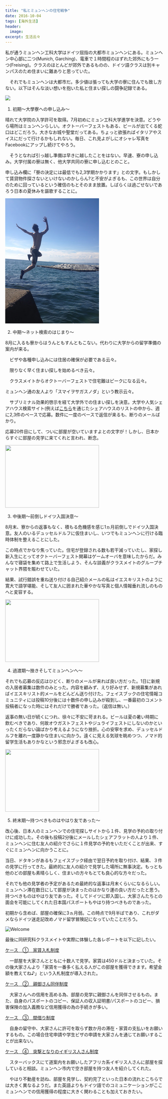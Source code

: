 ```yaml
---
title: "私とミュンヘンの住宅戦争"
date: 2016-10-04
tags: [海外生活]
header:
  image:
excerpt: 生活云々
---
```


私が通うミュンヘン工科大学はドイツ屈指の大都市ミュンヘンにある。ミュンヘン中心部に二つ(Munich, Garching)、電車で１時間程のはずれた郊外にもう一つ(Freising)。クラスのほとんどが郊外であるものの、ドイツ語クラスは別キャンパスのため住まいに難ありと思っていた。

　それでもミュンヘンは大都市だ。多少値は張っても大学の寮に住んでも致し方ない。以下はそんな淡い想いを抱いた私と住まい探しの闘争記録である。

<img src="https://media.giphy.com/media/8ccXcA74ufMBQAR2oq/giphy.gif" width="300" height="">


1. 初期～大學寮への申し込み～

晴れて大学院の入学許可を取得。7月初めにミュン工科大学進学を決意。どうやら場所はミュンヘンらしい。オクトーバーフェストもある、ビールが出てくる蛇口はどこだろう。大きなお城や聖堂だってある。ちょっと欲張ればイタリアやスイスにだって行けるかもしれない。毎日、これ見よがしにオシャレ写真をFacebookにアップし続けてやろう。

　そうとなれば引っ越し準備は早きに越したことをはない。早速、寮の申し込み。大学付属の寮は無く、他大学共同の寮に申し込むとのこと。

申し込み欄に「寮の決定には最低でも2,3学期かかります」との文字。もしかして賃貸物件探さないといけないのかしらん?と不安がよぎるも、この世界は自分のために回っているという確信のもとそのまま放置。しばらくは過ごせないであろう日本の夏休みを謳歌することに。

<img src="https://github.com/rnagais2/rnagais2.github.io/blob/master/images/house/IMGP4001.JPG?raw=true">

2. 中期～ネット検索のはじまり～

8月に入るも寮からはうんともすんともこない。代わりに大学からの留学準備の案内が来る。　

　ビザや各種申し込みには住居の確保が必要である云々。

　限りなく早く住まい探しを始めるべき云々。

　クラスメイトからオクトーバーフェストで住宅難はピークになる云々。

ミュンヘン通の友人より「スマイヲサガスノダ」という教示云々。


　サブリミナル効果的啓示を経て大学外での住まい探しを決意。大学や人気シェアハウス検索サイト(例えば[こちら](https://www.wg-gesucht.de/)を通じたシェアハウスのリストの中から、週に2,3件のペースで応募。数件に一度のペースで返信が来るも、断りのメールばかり。

応募20件目にして、ついに部屋が空いていますよとの文字が！しかし、日本からすぐに部屋の見学に来てくれと言われ、断念。

<img src="https://media.giphy.com/media/wloGlwOXKijy8/giphy.gif" width="300" height="200" />

3. 中後期～前倒しドイツ入国決意～

8月末、寮からの返事もなく、積もる危機感を感じ1ヵ月前倒しでドイツ入国決意。友人のいるデュッセルドルフに仮住まいし、いつでもミュンヘンに行ける臨時体制を整えることにした。

この時点でかなり焦っていた。住宅が登録される数も若干減っていたし、家探し新入生にとってオクトーバーフェスト開幕はゲームオーバを意味したからだ。みんなで寝袋を集めて路上で生活しよう、そんな談義がクラスメイトのグループチャット界隈を賑わせていた。

結果、試行錯誤を重ね送り付ける自己紹介メールの私はイエスキリストのように寛大で語学堪能、そして友人に囲まれた華やかな写真と個人情報垂れ流しのものへと変容する。

<img src="https://media.giphy.com/media/3KEJl20q5ggBW/giphy.gif" width="300" height="200" />

4. 過渡期～挫きそしてミュンヘンへ～

それでも応募の反応はひどく、断りのメールが来れば良い方だった。1日に新規の入居者募集は数件のみとった。内容を顧みず、えり好みせず、新規募集があればイエスキリスト的メールをどんどん送り付けた。フェイスブックの住宅情報コミュニティには投稿10分後には十数件の申し込みが殺到し、一番最初のコメント投稿者になった時にはそれだけで勝者であった。（返信は無い。）


返事の無い日が続くにつれ、徐々に不安に苛まれる。ビールは夏の暑い時期に飲むべきであり、何故オウガストフェストやジュライフェストにしないのかといったくだらない論ばかり考えるようになり挫折。心の安寧を求め、デュッセルドルフを離れ一度静かな住まいに向かう。遠くに見える気球を眺めつつ、ノマド的留学生活もありかなという邪念がよぎるも改心。

<img src="https://media.giphy.com/media/UiZpBJIwdJ34k/giphy.gif" width="300" height="200" />

5. 終末期～持つべきものはやはり友であった～

改心後、日本人のミュンヘンでの住宅探しサイトから１件、見学の予約の取り付けに成功した。その後も投稿2分後にメールしたシェアフラットの人より１件、ミュンヘンに住む友人の紹介でさらに１件見学の予約をいただくことが出来、すぐにミュンヘンに向かうことに。

当日、ドタキンがあるもフェイスブック経由で翌日予約を取り付け、結果、３件の見学に行ってきた。最終的に友人の紹介で見学した場所に無事決定。もっとも他のどの部屋も素晴らしく、住まいの方々もとても良心的な方々だった。

それでも他の見学者の予定があるため最終的な返事は月末くらいになるらしい。ミュンヘン滞在数日にして部屋が決まったのはかなり運の良い方だったと思う。持つべきものはやはり友であった。そしてドイツに即入国し、大家さんたちとの面会を可能にしてくれた日本国パスポートもやはり持つべきものであった。

初期から含めば、部屋の確保に3ヵ月弱。この時点で9月半ばであり、これがダメならドイツ迷走記改めノマド留学冒険記になっていたことだろう。

![Welcome](https://media.giphy.com/media/l0MYAQ3cHSfmtJSA8/giphy.gif "https://gph.is/2aDhZtN")

最後に同研究科クラスメイトや実際に体験した各レポートを以下に記したい。



<u>ケース　①　家賃入札制度</u>

　一部屋を大家さんとともに十数人で見学。家賃は450ドルと決まっていた。その後大家さんより「家賃を一番多く払える人がこの部屋を獲得できます。希望金額を教えてね♪」という入札制度が導入された。

<u>ケース　②　親御さん同伴制度</u>

 　大家さんへの信用を高める為、部屋の見学に親御さんを同伴させるもの。また、自身のパスポートのコピー、保証人の収入証明書/パスポートのコピー、損害保険の加入義務など信用獲得の為の手続きが多い。

<u>ケース　③　間借り制度</u>

　自身の留守中、大家さんに許可を取らず数か月の滞在・家賃の支払いをお願いするもの。この場合住宅申請や学生ビザの申請を大家さんを通じてお願いすることが出来ない。


<u>ケース　④　突撃となりのイギリス人さん制度</u>

　スターバックスにて道案内をお願いしたアフリカ系イギリス人さんに部屋を探していると相談。ミュンヘン市内で空き部屋を持つ友人を紹介してくれた。


　やはり不動産を訪ね、部屋を見学し、契約完了といった日本の流れとこちらでは大きく異なるようだ。また英語よりもドイツ語でのコミュニケーションがここミュンヘンでの信用獲得の程度に大きく関わることも加えておきたい。
